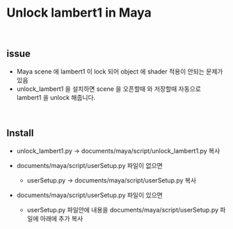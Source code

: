 # Unlock lambert1 in Maya

<br>

## issue

- Maya scene 에 lambert1 이 lock 되어 object 에 shader 적용이 안되는 문제가 있음
- unlock_lambert1 을 설치하면 scene 을 오픈할때 와 저장할때 자동으로 lambert1 을 unlock 해줍니다.

<br>

## Install

- unlock_lambert1.py -> documents/maya/script/unlock_lambert1.py  복사 

- documents/maya/script/userSetup.py 파일이 없으면 
    - userSetup.py -> documents/maya/script/userSetup.py 복사

- documents/maya/script/userSetup.py 파일이 있으면 
    - userSetup.py 파일안에 내용을 documents/maya/script/userSetup.py  파일에 아래에 추가 복사

